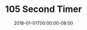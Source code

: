 ---
date: "2018-01-01T00:00:00-08:00"
layout: timer
published: TRUE
title: "105 Second Timer"
seconds: 105
---